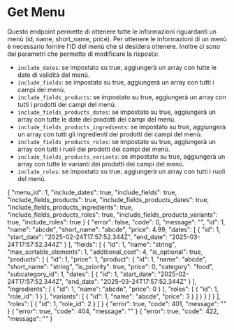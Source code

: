 # Get Menu

Questo endpoint permette di ottenere tutte le informazioni riguardanti un menù (id, name, short_name, price). Per 
ottenere le informazioni di un menù è necessario fornire l'ID del menù che si desidera ottenere. Inoltre ci sono dei 
parametri che permetto di modificare la risposta:
- `include_dates`: se impostato su true, aggiungerà un array con tutte le date di validità del menù.
- `include_fields`: se impostato su true, aggiungerà un array con tutti i campi del menù.
- `include_fields_products`: se impostato su true, aggiungerà un array con tutti i prodotti dei campi del menù.
- `include_fields_products_dates`: se impostato su true, aggiungerà un array con tutte le date dei prodotti dei campi 
  del menù.
- `include_fields_products_ingredients`: se impostato su true, aggiungerà un array con tutti gli ingredienti dei 
  prodotti dei campi del menù.
- `include_fields_products_roles`: se impostato su true, aggiungerà un array con tutti i ruoli dei prodotti dei campi 
  del menù.
- `include_fields_products_variants`: se impostato su true, aggiungerà un array con tutte le varianti dei prodotti dei 
  campi del menù.
- `include_roles`: se impostato su true, aggiungerà un array con tutti i ruoli del menù.

<api-endpoint openapi-path="./../openapi.yaml" endpoint="/menus/{menu_id}" method="get">
    <request>
        <sample lang="JSON" title="Payload">
            {
                "menu_id": 1,
                "include_dates": true,
                "include_fields": true,
                "include_fields_products": true,
                "include_fields_products_dates": true,
                "include_fields_products_ingredients": true,
                "include_fields_products_roles": true,
                "include_fields_products_variants": true,
                "include_roles": true
            }
        </sample>
    </request>
    <response type="200">
        <sample lang="JSON">
            {
                "error": false,
                "code": 0,
                "message": "",
                "id": 1,
                "name": "abcde",
                "short_name": "abcde",
                "price": 4.99,
                "dates": [
                    {
                        "id": 1,
                        "start_date": "2025-02-24T17:57:52.344Z",
                        "end_date": "2025-03-24T17:57:52.344Z"
                    }
                ],
                "fields": [
                    {
                        "id": 1,
                        "name": "string",
                        "max_sortable_elements": 1,
                        "additional_cost": 4,
                        "is_optional": true,
                        "products": [
                            {
                                "id": 1,
                                "price": 1,
                                "product": {
                                    "id": 1,
                                    "name": "abcde",
                                    "short_name": "string",
                                    "is_priority": true,
                                    "price": 0,
                                    "category": "food",
                                    "subcategory_id": 1,
                                    "dates": [
                                        {
                                            "id": 1,
                                            "start_date": "2025-02-24T17:57:52.344Z",
                                            "end_date": "2025-03-24T17:57:52.344Z"
                                        }
                                    ],
                                    "ingredients": [
                                        {
                                            "id": 1,
                                            "name": "abcde",
                                            "price": 0
                                        }
                                    ],
                                    "roles": [
                                        {
                                            "id": 1,
                                            "role_id": 1
                                        }
                                    ],
                                    "variants": [
                                        {
                                            "id": 1,
                                            "name": "abcde",
                                            "price": 3
                                        }
                                    ]
                                }
                            }
                        ]
                    }
                ],
                "roles": [
                    {
                        "id": 1,
                        "role_id": 2
                    }
                ]
            }
        </sample>
    </response>
    <response type="401">
        <sample lang="JSON">
            {
                "error": true,
                "code": 401,
                "message": ""
            }
        </sample>
    </response>
    <response type="404">
        <sample lang="JSON">
            {
                "error": true,
                "code": 404,
                "message": ""
            }
        </sample>
    </response>
    <response type="422">
        <sample lang="JSON">
            {
                "error": true,
                "code": 422,
                "message": ""
            }
        </sample>
    </response>
</api-endpoint>